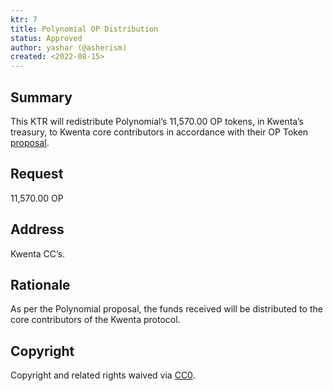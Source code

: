 ```yaml
---
ktr: 7
title: Polynomial OP Distribution
status: Approved
author: yashar (@asherism)
created: <2022-08-15>
---
```


## Summary

This KTR will redistribute Polynomial’s 11,570.00 OP tokens, in Kwenta’s treasury, to Kwenta core contributors in accordance with their OP Token [proposal](https://gov.optimism.io/t/gf-phase-0-proposal-polynomial-protocol/1625).

## Request

11,570.00 OP

## Address

Kwenta CC’s.

## Rationale

As per the Polynomial proposal, the funds received will be distributed to the core contributors of the Kwenta protocol.

## Copyright

Copyright and related rights waived via [CC0](https://creativecommons.org/publicdomain/zero/1.0/).
